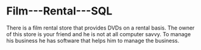 # Film---Rental---SQL
There is a film rental store that provides DVDs on a rental basis. The owner of this store is your friend and he is not at all computer savvy. To manage his business he has software that helps him to manage the business.
